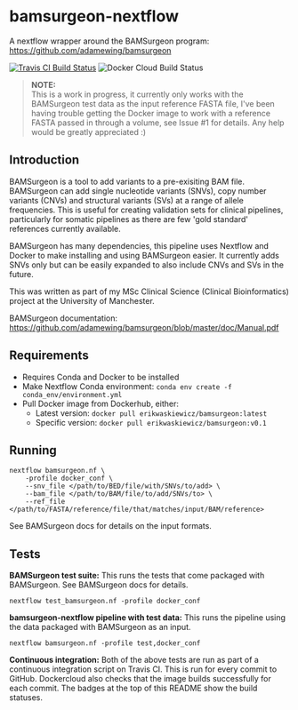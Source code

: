 # bamsurgeon-nextflow

A nextflow wrapper around the BAMSurgeon program: https://github.com/adamewing/bamsurgeon

[![Travis CI Build Status](https://travis-ci.com/erikwaskiewicz/bamsurgeon-nextflow.svg?token=6Kdapt3JHU3GMffhB2Mx&branch=master)](https://travis-ci.com/erikwaskiewicz/bamsurgeon-nextflow)
![Docker Cloud Build Status](https://img.shields.io/docker/cloud/build/erikwaskiewicz/bamsurgeon)

> **NOTE:**  
> This is a work in progress, it currently only works with the BAMSurgeon test data as the input reference FASTA 
> file, I've been having trouble getting the Docker image to work with a reference FASTA passed in through a volume, 
> see Issue #1 for details. Any help would be greatly appreciated :) 

## Introduction

BAMSurgeon is a tool to add variants to a pre-exisiting BAM file. BAMSurgeon can add single nucleotide variants (SNVs), copy number variants (CNVs) and structural variants (SVs) at a range of allele frequencies. This is useful for creating validation sets for clinical pipelines, particularly for somatic pipelines as there are few 'gold standard' references currently available.

BAMSurgeon has many dependencies, this pipeline uses Nextflow and Docker to make installing and using BAMSurgeon easier. It currently adds SNVs only but can be easily expanded to also include CNVs and SVs in the future.

This was written as part of my MSc Clinical Science (Clinical Bioinformatics) project at the University of Manchester.

BAMSurgeon documentation: https://github.com/adamewing/bamsurgeon/blob/master/doc/Manual.pdf

## Requirements

- Requires Conda and Docker to be installed
- Make Nextflow Conda environment: `conda env create -f conda_env/environment.yml`
- Pull Docker image from Dockerhub, either:
  - Latest version: `docker pull erikwaskiewicz/bamsurgeon:latest` 
  - Specific version: `docker pull erikwaskiewicz/bamsurgeon:v0.1`

## Running

```
nextflow bamsurgeon.nf \
    -profile docker_conf \
    --snv_file </path/to/BED/file/with/SNVs/to/add> \
    --bam_file </path/to/BAM/file/to/add/SNVs/to> \
    --ref_file </path/to/FASTA/reference/file/that/matches/input/BAM/reference>
```

See BAMSurgeon docs for details on the input formats.

## Tests

**BAMSurgeon test suite:** This runs the tests that come packaged with BAMSurgeon. See BAMSurgeon docs for details.

`nextflow test_bamsurgeon.nf -profile docker_conf`

**bamsurgeon-nextflow pipeline with test data:** This runs the pipeline using the data packaged with BAMSurgeon as an input.

`nextflow bamsurgeon.nf -profile test,docker_conf`

**Continuous integration:** Both of the above tests are run as part of a continuous integration script on Travis CI. This is run for every commit to GitHub. Dockercloud also checks that the image builds successfully for each commit. The badges at the top of this README show the build statuses.
